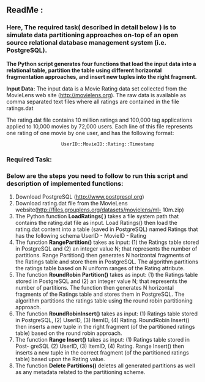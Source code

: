 ## ReadMe : 
### Here, The required task( described in detail below ) is to simulate data partitioning approaches on-top of an open source relational database management system (i.e. PostgreSQL). 
**The Python script generates four functions that load the input data into a relational table, partition the table using different horizontal fragmentation approaches, and insert new tuples into the right fragment.**

**Input Data:**
The input data is a Movie Rating data set collected from the MovieLens web site (http://movielens.org). The raw data is available as comma separated text files where all ratings are contained in the file ratings.dat

The rating.dat file contains 10 million ratings and 100,000 tag applications applied to 10,000 movies by
72,000 users. Each line of this file represents one rating of one movie by one user, and has the following
format:

                        UserID::MovieID::Rating::Timestamp
### Required Task:
### Below are the steps you need to follow to run this script and description of implemented functions:
1. Download PostgreSQL (http://www.postgresql.org)
2. Download rating.dat file from the MovieLens website(http://files.grouplens.org/datasets/movielens/ml- 10m.zip)
3. The Python function **LoadRatings(  )** takes a file system path that contains the rating.dat file as input. Load Ratings() then load the rating.dat content into a table (saved in PostgreSQL) named Ratings that has the following schema UserID - MovieID - Rating
4. The function **RangePartition()** takes as input: (1) the Ratings table stored in PostgreSQL and (2) an integer value N; that represents the number of partitions. Range Partition() then generates N horizontal fragments of the Ratings table and store them in PostgreSQL. The algorithm partitions the ratings table based on N uniform ranges of the Rating attribute.
5. The function **RoundRobin Partition()** takes as input: (1) the Ratings table stored in PostgreSQL and (2) an integer value N; that represents the number of partitions. The function then generates N horizontal fragments of the Ratings table and stores them in PostgreSQL. The algorithm partitions the ratings table using the round robin partitioning approach.
6. The function **RoundRobinInsert()** takes as input: (1) Ratings table stored in PostgreSQL, (2) UserID, (3) ItemID, (4) Rating. RoundRobin Insert() then inserts a new tuple in the right fragment (of the partitioned ratings table) based on the round robin approach.
7. The function **Range Insert()** takes as input: (1) Ratings table stored in Post- greSQL (2) UserID, (3) ItemID, (4) Rating. Range Insert() then inserts a new tuple in the correct fragment (of the partitioned ratings table) based upon the Rating value.
8. The function **Delete Partitions()** deletes all generated partitions as well as any metadata related to the partitioning scheme.

